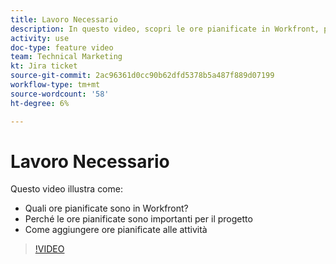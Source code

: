 ```yaml
---
title: Lavoro Necessario
description: In questo video, scopri le ore pianificate in Workfront, perché le ore pianificate sono importanti per il progetto, come aggiungere ore pianificate alle attività
activity: use
doc-type: feature video
team: Technical Marketing
kt: Jira ticket
source-git-commit: 2ac96361d0cc90b62dfd5378b5a487f889d07199
workflow-type: tm+mt
source-wordcount: '58'
ht-degree: 6%

---
```


# Lavoro Necessario

Questo video illustra come:

* Quali ore pianificate sono in Workfront?
* Perché le ore pianificate sono importanti per il progetto
* Come aggiungere ore pianificate alle attività

>[!VIDEO](https://video.tv.adobe.com/v/335090/?quality=12)